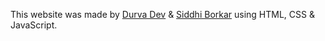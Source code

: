 This website was made by [Durva Dev](github.com/durvadev) & [Siddhi Borkar](github.com/siddhiborkar9) using HTML, CSS & JavaScript.
